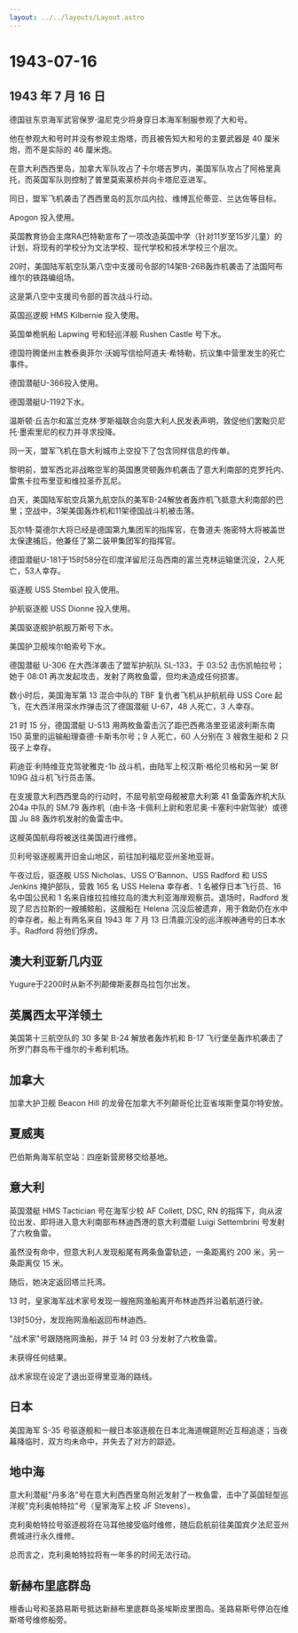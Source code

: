 ```yaml
---
layout: ../../layouts/Layout.astro
---
```


# 1943-07-16

## 1943 年 7 月 16 日

德国驻东京海军武官保罗·温尼克少将身穿日本海军制服参观了大和号。

他在参观大和号时并没有参观主炮塔，而且被告知大和号的主要武器是 40
厘米炮，而不是实际的 46 厘米炮。

在意大利西西里岛，加拿大军队攻占了卡尔塔吉罗内，美国军队攻占了阿格里真托，而英国军队则控制了普里莫索莱桥并向卡塔尼亚进军。

同日，盟军飞机袭击了西西里岛的瓦尔瓜内拉、维博瓦伦蒂亚、兰达佐等目标。

Apogon 投入使用。

英国教育协会主席RA巴特勒宣布了一项改造英国中学（针对11岁至15岁儿童）的计划，将现有的学校分为文法学校、现代学校和技术学校三个层次。

20时，美国陆军航空队第八空中支援司令部的14架B-26B轰炸机袭击了法国阿布维尔的铁路编组场。

这是第八空中支援司令部的首次战斗行动。

英国巡逻舰 HMS Kilbernie 投入使用。

英国单桅帆船 Lapwing 号和轻巡洋舰 Rushen Castle 号下水。

德国符腾堡州主教泰奥菲尔·沃姆写信给阿道夫·希特勒，抗议集中营里发生的死亡事件。

德国潜艇U-366投入使用。

德国潜艇U-1192下水。

温斯顿·丘吉尔和富兰克林·罗斯福联合向意大利人民发表声明，敦促他们罢黜贝尼托·墨索里尼的权力并寻求投降。

同一天，盟军飞机在意大利城市上空投下了包含同样信息的传单。

黎明前，盟军西北非战略空军的英国惠灵顿轰炸机袭击了意大利南部的克罗托内、雷焦卡拉布里亚和维拉圣乔瓦尼。

白天，美国陆军航空兵第九航空队的美军B-24解放者轰炸机飞抵意大利南部的巴里；空战中，3架美国轰炸机和11架德国战斗机被击落。

瓦尔特·莫德尔大将已经是德国第九集团军的指挥官，在鲁道夫·施密特大将被盖世太保逮捕后，他兼任了第二装甲集团军的指挥官。

德国潜艇U-181于15时58分在印度洋留尼汪岛西南的富兰克林运输堡沉没，2人死亡，53人幸存。

驱逐舰 USS Stembel 投入使用。

护航驱逐舰 USS Dionne 投入使用。

美国驱逐舰护航舰万斯号下水。

美国护卫舰埃尔帕索号下水。

德国潜艇 U-306 在大西洋袭击了盟军护航队 SL-133，于 03:52
击伤凯帕拉号；她于 08:01
再次发起攻击，发射了两枚鱼雷，但均未造成任何损害。

数小时后，美国海军第 13 混合中队的 TBF 复仇者飞机从护航航母 USS Core
起飞，在大西洋用深水炸弹击沉了德国潜艇 U-67，48 人死亡，3 人幸存。

21 时 15 分，德国潜艇 U-513 用两枚鱼雷击沉了距巴西弗洛里亚诺波利斯东南
150 英里的运输船理查德·卡斯韦尔号；9 人死亡，60 人分别在 3 艘救生艇和 2
只筏子上幸存。

莉迪亚·利特维亚克驾驶雅克-1b 战斗机，由陆军上校汉斯·格伦贝格和另一架 Bf
109G 战斗机飞行员击落。

在支援意大利西西里岛的行动时，不屈号航空母舰被意大利第 41 鱼雷轰炸机大队
204a 中队的 SM.79
轰炸机（由卡洛·卡佩利上尉和恩尼奥·卡塞利中尉驾驶）或德国 Ju 88
轰炸机发射的鱼雷击中。

这艘英国航母将被送往美国进行维修。

贝利号驱逐舰离开旧金山地区，前往加利福尼亚州圣地亚哥。

午夜过后，驱逐舰 USS Nicholas、USS O\'Bannon、USS Radford 和 USS Jenkins
掩护部队，营救 165 名 USS Helena 幸存者、1 名被俘日本飞行员、16
名中国公民和 1 名来自维拉拉维拉岛的澳大利亚海岸观察员。退场时，Radford
发现了尼古拉斯的一艘捕鲸船，这艘船在 Helena
沉没后被遗弃，用于救助仍在水中的幸存者。船上有两名来自 1943 年 7 月 13
日清晨沉没的巡洋舰神通号的日本水手。Radford 将他们俘虏。

## 澳大利亚新几内亚

Yugure于2200时从新不列颠俾斯麦群岛拉包尔出发。

## 英属西太平洋领土

美国第十三航空队的 30 多架 B-24 解放者轰炸机和 B-17
飞行堡垒轰炸机袭击了所罗门群岛布干维尔的卡希利机场。

## 加拿大

加拿大护卫舰 Beacon Hill
的龙骨在加拿大不列颠哥伦比亚省埃斯奎莫尔特安放。

## 夏威夷

巴伯斯角海军航空站：四座新营房移交给基地。

## 意大利

英国潜艇 HMS Tactician 号在海军少校 AF Collett, DSC, RN
的指挥下，向从波拉出发、即将进入意大利南部布林迪西港的意大利潜艇 Luigi
Settembrini 号发射了六枚鱼雷。

虽然没有命中，但意大利人发现船尾有两条鱼雷轨迹，一条距离约 200
米，另一条距离仅 15 米。

随后，她决定返回塔兰托湾。

13 时，皇家海军战术家号发现一艘拖网渔船离开布林迪西并沿着航道行驶。

13时50分，发现拖网渔船返回布林迪西。

"战术家"号跟随拖网渔船，并于 14 时 03 分发射了六枚鱼雷。

未获得任何结果。

战术家现在设定了退出亚得里亚海的路线。

## 日本

美国海军 S-35
号驱逐舰和一艘日本驱逐舰在日本北海道幌筵附近互相追逐；当夜幕降临时，双方均未命中，并失去了对方的踪迹。

## 地中海

意大利潜艇"丹多洛"号在意大利西西里岛附近发射了一枚鱼雷，击中了英国轻型巡洋舰"克利奥帕特拉"号（皇家海军上校
JF Stevens）。

克利奥帕特拉号驱逐舰将在马耳他接受临时维修，随后启航前往美国宾夕法尼亚州费城进行永久维修。

总而言之，克利奥帕特拉将有一年多的时间无法行动。

## 新赫布里底群岛

檀香山号和圣路易斯号抵达新赫布里底群岛圣埃斯皮里图岛。圣路易斯号停泊在维斯塔号维修船旁。